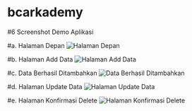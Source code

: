 # bcarkademy

#6 Screenshot Demo Aplikasi

#a. Halaman Depan
![Halaman Depan](https://user-images.githubusercontent.com/55568320/65815849-a95f4480-e21e-11e9-9c2c-1d453af6c5e6.PNG)

#b. Halaman Add Data
![Halaman Add Data](https://user-images.githubusercontent.com/55568320/65815902-43bf8800-e21f-11e9-947c-c316ac1c0c5b.PNG)

#c. Data Berhasil Ditambahkan
![Data Berhasil Ditambahkan](https://user-images.githubusercontent.com/55568320/65815914-62be1a00-e21f-11e9-89e7-e684d35b3e99.PNG)

#d. Halaman Update Data
![Halaman Update Data](https://user-images.githubusercontent.com/55568320/65815917-82554280-e21f-11e9-957d-2a16ea64d692.PNG)

#e. Halaman Konfirmasi Delete
![Halaman Konfirmasi Delete](https://user-images.githubusercontent.com/55568320/65815926-a153d480-e21f-11e9-9e00-264281068104.PNG)
